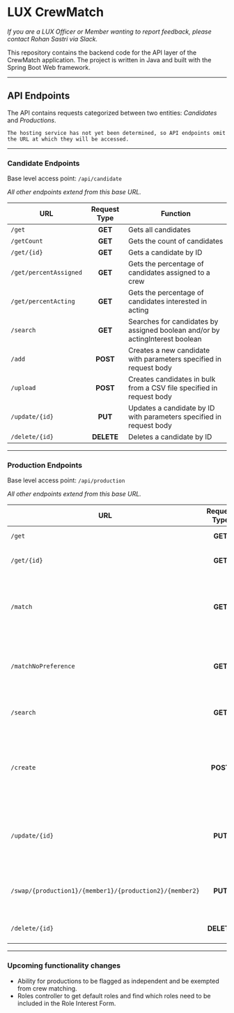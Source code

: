 # LUX CrewMatch

*If you are a LUX Officer or Member wanting to report feedback, please contact Rohan Sastri via Slack.*

This repository contains the backend code for the API layer of the CrewMatch application.
The project is written in Java and built with the Spring Boot Web framework. 

---

## API Endpoints

The API contains requests categorized between two entities: *Candidates* and *Productions*.

`The hosting service has not yet been determined, so API endpoints omit the URL at which they will be accessed.`

---

### Candidate Endpoints

Base level access point: `/api/candidate`

*All other endpoints extend from this base URL.*

| URL     | Request Type | Function |
| ------- | :----------: | -------- |
| `/get` | **GET** | Gets all candidates |
| `/getCount` | **GET** | Gets the count of candidates |
| `/get/{id}` | **GET** | Gets a candidate by ID |
| `/get/percentAssigned` | **GET** | Gets the percentage of candidates assigned to a crew | 
| `/get/percentActing` | **GET** | Gets the percentage of candidates interested in acting |
| `/search` | **GET** | Searches for candidates by assigned boolean and/or by actingInterest boolean |
| `/add` | **POST** | Creates a new candidate with parameters specified in request body |
| `/upload` | **POST** | Creates candidates in bulk from a CSV file specified in request body |
| `/update/{id}` | **PUT** | Updates a candidate by ID with parameters specified in request body |
| `/delete/{id}` | **DELETE** | Deletes a candidate by ID |

---

### Production Endpoints

Base level access point: `/api/production`

*All other endpoints extend from this base URL.*

| URL     | Request Type | Function |
| ------- | :----------: | -------- |
| `/get` | **GET** | Gets all productions |
| `/get/{id}` | **GET** | Gets a production by ID | 
| `/match` | **GET** | Matches candidates to productions according to preferences |
| `/matchNoPreference` | **GET** | Matches candidates without strictly following preferences |
| `/search`  | **GET** | Searches for productions by name |
| `/create` | **POST** | Creates a new production with parameters specified in request body |
| `/update/{id}` | **PUT** | Updates a production by ID with parameters specified in request body |
| `/swap/{production1}/{member1}/{production2}/{member2}` | **PUT** | Swaps members between two productions | 
| `/delete/{id}` | **DELETE** | Deletes a production by ID |

---

### Upcoming functionality changes
  * Ability for productions to be flagged as independent and be exempted from crew matching.
  * Roles controller to get default roles and find which roles need to be included in the Role Interest Form.
